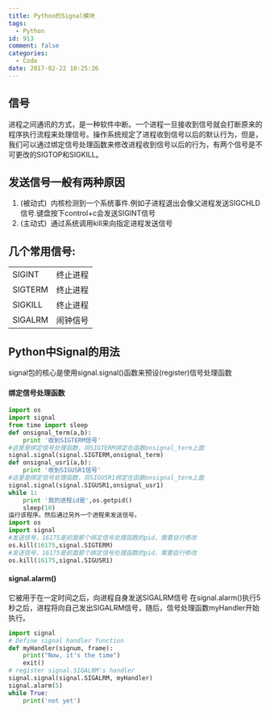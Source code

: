 ```yaml
---
title: Python的Signal模块
tags:
  - Python
id: 913
comment: false
categories:
  - Code
date: 2017-02-22 10:25:26
---
```

## 信号
进程之间通讯的方式，是一种软件中断。一个进程一旦接收到信号就会打断原来的程序执行流程来处理信号。操作系统规定了进程收到信号以后的默认行为，但是，我们可以通过绑定信号处理函数来修改进程收到信号以后的行为，有两个信号是不可更改的SIGTOP和SIGKILL。
## 发送信号一般有两种原因
1.  (被动式)  内核检测到一个系统事件.例如子进程退出会像父进程发送SIGCHLD信号.键盘按下control+c会发送SIGINT信号
2.  (主动式)  通过系统调用kill来向指定进程发送信号

## 几个常用信号:

|||
 ----------------- | ---------------------------- 
SIGINT|终止进程|中断进程  (control+c)
SIGTERM|终止进程|软件终止信号
SIGKILL|终止进程|杀死进程
SIGALRM|闹钟信号| 

## Python中Signal的用法
signal包的核心是使用signal.signal()函数来预设(register)信号处理函数
#### 绑定信号处理函数
```py
import os  
import signal  
from time import sleep  
def onsignal_term(a,b):  
    print '收到SIGTERM信号'  
#这里是绑定信号处理函数，将SIGTERM绑定在函数onsignal_term上面  
signal.signal(signal.SIGTERM,onsignal_term)  
def onsignal_usr1(a,b):  
    print '收到SIGUSR1信号'  
#这里是绑定信号处理函数，将SIGUSR1绑定在函数onsignal_term上面  
signal.signal(signal.SIGUSR1,onsignal_usr1)  
while 1:  
    print '我的进程id是',os.getpid()  
    sleep(10)  
运行该程序。然后通过另外一个进程来发送信号。
import os  
import signal  
#发送信号，16175是前面那个绑定信号处理函数的pid，需要自行修改  
os.kill(16175,signal.SIGTERM)  
#发送信号，16175是前面那个绑定信号处理函数的pid，需要自行修改  
os.kill(16175,signal.SIGUSR1) 
```
    
#### signal.alarm()
它被用于在一定时间之后，向进程自身发送SIGALRM信号
在signal.alarm()执行5秒之后，进程将向自己发出SIGALRM信号，随后，信号处理函数myHandler开始执行。
```py 
import signal
# Define signal handler function
def myHandler(signum, frame):
    print("Now, it's the time")
    exit()
# register signal.SIGALRM's handler
signal.signal(signal.SIGALRM, myHandler)
signal.alarm(5)
while True:
    print('not yet')
```